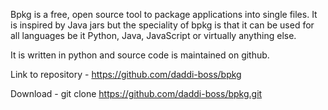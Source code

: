 Bpkg is a free, open source tool to package applications into single files. It is inspired by Java jars but the speciality of bpkg is that it can be used for all languages be it Python, Java, JavaScript or virtually anything else.

It is written in python and source code is maintained on github.

Link to repository - https://github.com/daddi-boss/bpkg

Download - git clone https://github.com/daddi-boss/bpkg.git
